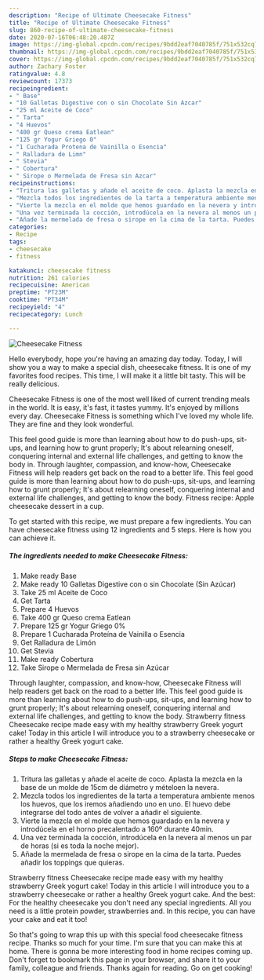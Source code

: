 ```yaml
---
description: "Recipe of Ultimate Cheesecake Fitness"
title: "Recipe of Ultimate Cheesecake Fitness"
slug: 860-recipe-of-ultimate-cheesecake-fitness
date: 2020-07-16T06:48:20.487Z
image: https://img-global.cpcdn.com/recipes/9bdd2eaf7040785f/751x532cq70/cheesecake-fitness-foto-principal.jpg
thumbnail: https://img-global.cpcdn.com/recipes/9bdd2eaf7040785f/751x532cq70/cheesecake-fitness-foto-principal.jpg
cover: https://img-global.cpcdn.com/recipes/9bdd2eaf7040785f/751x532cq70/cheesecake-fitness-foto-principal.jpg
author: Zachary Foster
ratingvalue: 4.8
reviewcount: 17373
recipeingredient:
- " Base"
- "10 Galletas Digestive con o sin Chocolate Sin Azcar"
- "25 ml Aceite de Coco"
- " Tarta"
- "4 Huevos"
- "400 gr Queso crema Eatlean"
- "125 gr Yogur Griego 0"
- "1 Cucharada Protena de Vainilla o Esencia"
- " Ralladura de Limn"
- " Stevia"
- " Cobertura"
- " Sirope o Mermelada de Fresa sin Azcar"
recipeinstructions:
- "Tritura las galletas y añade el aceite de coco. Aplasta la mezcla en la base de un molde de 15cm de diámetro y mételoen la nevera."
- "Mezcla todos los ingredientes de la tarta a temperatura ambiente menos los huevos, que los iremos añadiendo uno en uno. El huevo debe integrarse del todo antes de volver a añadir el siguiente."
- "Vierte la mezcla en el molde que hemos guardado en la nevera y introdúcela en el horno precalentado a 160º durante 40min."
- "Una vez terminada la cocción, introdúcela en la nevera al menos un par de horas (si es toda la noche mejor)."
- "Añade la mermelada de fresa o sirope en la cima de la tarta. Puedes añadir los toppings que quieras."
categories:
- Recipe
tags:
- cheesecake
- fitness

katakunci: cheesecake fitness 
nutrition: 261 calories
recipecuisine: American
preptime: "PT23M"
cooktime: "PT34M"
recipeyield: "4"
recipecategory: Lunch

---
```



![Cheesecake Fitness](https://img-global.cpcdn.com/recipes/9bdd2eaf7040785f/751x532cq70/cheesecake-fitness-foto-principal.jpg)

Hello everybody, hope you're having an amazing day today. Today, I will show you a way to make a special dish, cheesecake fitness. It is one of my favorites food recipes. This time, I will make it a little bit tasty. This will be really delicious.

Cheesecake Fitness is one of the most well liked of current trending meals in the world. It is easy, it's fast, it tastes yummy. It's enjoyed by millions every day. Cheesecake Fitness is something which I've loved my whole life. They are fine and they look wonderful.

This feel good guide is more than learning about how to do push-ups, sit-ups, and learning how to grunt properly; It&#39;s about relearning oneself, conquering internal and external life challenges, and getting to know the body in. Through laughter, compassion, and know-how, Cheesecake Fitness will help readers get back on the road to a better life. This feel good guide is more than learning about how to do push-ups, sit-ups, and learning how to grunt properly; It&#39;s about relearning oneself, conquering internal and external life challenges, and getting to know the body. Fitness recipe: Apple cheesecake dessert in a cup.


To get started with this recipe, we must prepare a few ingredients. You can have cheesecake fitness using 12 ingredients and 5 steps. Here is how you can achieve it.

<!--inarticleads1-->

##### The ingredients needed to make Cheesecake Fitness:

1. Make ready  Base
1. Make ready 10 Galletas Digestive con o sin Chocolate (Sin Azúcar)
1. Take 25 ml Aceite de Coco
1. Get  Tarta
1. Prepare 4 Huevos
1. Take 400 gr Queso crema Eatlean
1. Prepare 125 gr Yogur Griego 0%
1. Prepare 1 Cucharada Proteína de Vainilla o Esencia
1. Get  Ralladura de Limón
1. Get  Stevia
1. Make ready  Cobertura
1. Take  Sirope o Mermelada de Fresa sin Azúcar


Through laughter, compassion, and know-how, Cheesecake Fitness will help readers get back on the road to a better life. This feel good guide is more than learning about how to do push-ups, sit-ups, and learning how to grunt properly; It&#39;s about relearning oneself, conquering internal and external life challenges, and getting to know the body. Strawberry fitness Cheesecake recipe made easy with my healthy strawberry Greek yogurt cake! Today in this article I will introduce you to a strawberry cheesecake or rather a healthy Greek yogurt cake. 

<!--inarticleads2-->

##### Steps to make Cheesecake Fitness:

1. Tritura las galletas y añade el aceite de coco. Aplasta la mezcla en la base de un molde de 15cm de diámetro y mételoen la nevera.
1. Mezcla todos los ingredientes de la tarta a temperatura ambiente menos los huevos, que los iremos añadiendo uno en uno. El huevo debe integrarse del todo antes de volver a añadir el siguiente.
1. Vierte la mezcla en el molde que hemos guardado en la nevera y introdúcela en el horno precalentado a 160º durante 40min.
1. Una vez terminada la cocción, introdúcela en la nevera al menos un par de horas (si es toda la noche mejor).
1. Añade la mermelada de fresa o sirope en la cima de la tarta. Puedes añadir los toppings que quieras.


Strawberry fitness Cheesecake recipe made easy with my healthy strawberry Greek yogurt cake! Today in this article I will introduce you to a strawberry cheesecake or rather a healthy Greek yogurt cake. And the best: For the healthy cheesecake you don&#39;t need any special ingredients. All you need is a little protein powder, strawberries and. In this recipe, you can have your cake and eat it too! 

So that's going to wrap this up with this special food cheesecake fitness recipe. Thanks so much for your time. I'm sure that you can make this at home. There is gonna be more interesting food in home recipes coming up. Don't forget to bookmark this page in your browser, and share it to your family, colleague and friends. Thanks again for reading. Go on get cooking!
